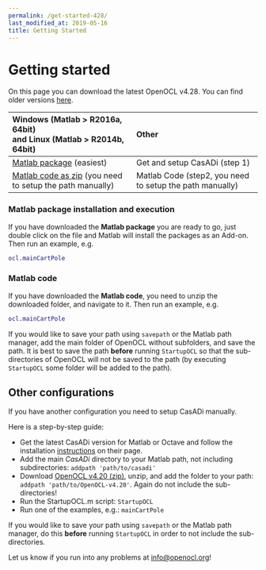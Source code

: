```yaml
---
permalink: /get-started-428/
last_modified_at: 2019-05-16
title: Getting Started
---
```


# Getting started

On this page you can download the latest OpenOCL v4.28. You can find older versions [here](https://github.com/OpenOCL/OpenOCL/releases).

| Windows (Matlab > R2016a, 64bit) <br> and Linux (Matlab > R2014b, 64bit)   | Other  |
|:----------|:----------|
| [Matlab package](https://github.com/OpenOCL/OpenOCL/releases/download/v4.28/OpenOCL.v4.28.mltbx) (easiest) | Get and setup CasADi (step 1) |
| [Matlab code as zip](https://github.com/OpenOCL/OpenOCL/releases/download/v4.28/OpenOCL-4.28.zip) (you need to setup the path manually) | Matlab Code (step2, you need to setup the path manually)  |

### Matlab package installation and execution

If you have downloaded the **Matlab package** you are ready to go, just double click on the file and Matlab will install the packages as an Add-on.
Then run an example, e.g.

```m
ocl.mainCartPole
```

### Matlab code

If you have downloaded the **Matlab code**, you need to unzip the downloaded folder, and navigate to it. Then run an example, e.g.

```m
ocl.mainCartPole
```

If you would like to save your path using `savepath` or the Matlab path manager, add the main folder of OpenOCL without subfolders, 
and save the path. It is best to save the path **before** running `StartupOCL` so that the sub-directories of OpenOCL will not be 
saved to the path (by executing `StartupOCL` some folder will be added to the path).

## Other configurations

If you have another configuration you need to setup CasADi manually.  

Here is a step-by-step guide:

* Get the latest CasADi version for Matlab or Octave and follow the installation [instructions](https://web.casadi.org/get/) on their page.
* Add the main *CasADi* directory to your Matlab path, not including subdirectories: `addpath 'path/to/casadi'`
* Download [OpenOCL v4.20 (zip)](https://github.com/OpenOCL/OpenOCL/archive/v4.20.zip), unzip, and add the folder to your path: `addpath 'path/to/OpenOCL-v4.20'`. Again do not include the sub-directories!
* Run the StartupOCL.m script: `StartupOCL`
* Run one of the examples, e.g.: `mainCartPole`

If you would like to save your path using `savepath` or the Matlab path manager, do this **before** running `StartupOCL` in order to not include the sub-directories.

Let us know if you run into any problems at info@openocl.org!


